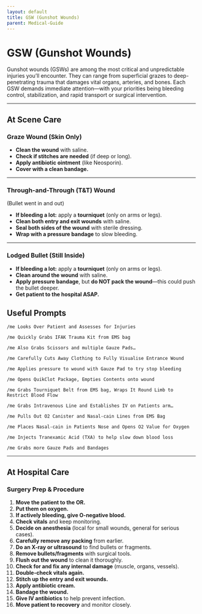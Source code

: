 ```yaml
---
layout: default
title: GSW (Gunshot Wounds) 
parent: Medical-Guide
---
```


# GSW (Gunshot Wounds) 

Gunshot wounds (GSWs) are among the most critical and unpredictable injuries you’ll encounter. They can range from superficial grazes to deep-penetrating trauma that damages vital organs, arteries, and bones. Each GSW demands immediate attention—with your priorities being bleeding control, stabilization, and rapid transport or surgical intervention.

---

## At Scene Care

### Graze Wound (Skin Only)

- **Clean the wound** with saline.
- **Check if stitches are needed** (if deep or long).
- **Apply antibiotic ointment** (like Neosporin).
- **Cover with a clean bandage.**

---

### Through-and-Through (T&T) Wound  
(Bullet went in and out)

- **If bleeding a lot:** apply a **tourniquet** (only on arms or legs).
- **Clean both entry and exit wounds** with saline.
- **Seal both sides of the wound** with sterile dressing.
- **Wrap with a pressure bandage** to slow bleeding.

---

### Lodged Bullet (Still Inside)

- **If bleeding a lot:** apply a **tourniquet** (only on arms or legs).
- **Clean around the wound** with saline.
- **Apply pressure bandage**, but **do NOT pack the wound**—this could push the bullet deeper.
- **Get patient to the hospital ASAP.**

## Useful Prompts

`/me Looks Over Patient and Assesses for Injuries`

`/me Quickly Grabs IFAK Trauma Kit from EMS bag`

`/me Also Grabs Scissors and multiple Gauze Pads…`

`/me Carefully Cuts Away Clothing to Fully Visualise Entrance Wound`

`/me Applies pressure to wound with Gauze Pad to try stop bleeding`

`/me Opens QuikClot Package, Empties Contents onto wound`

`/me Grabs Tourniquet Belt from EMS bag, Wraps It Round Limb to Restrict Blood Flow`

`/me Grabs Intravenous Line and Establishes IV on Patients arm…`

`/me Pulls Out O2 Canister and Nasal-cain Lines from EMS Bag`

`/me Places Nasal-cain in Patients Nose and Opens O2 Value for Oxygen`

`/me Injects Tranexamic Acid (TXA) to help slow down blood loss`

`/me Grabs more Gauze Pads and Bandages`

---

## At Hospital Care

### Surgery Prep & Procedure

1. **Move the patient to the OR.**
2. **Put them on oxygen.**
3. **If actively bleeding, give O-negative blood.**
4. **Check vitals** and keep monitoring.
5. **Decide on anesthesia** (local for small wounds, general for serious cases).
6. **Carefully remove any packing** from earlier.
7. **Do an X-ray or ultrasound** to find bullets or fragments.
8. **Remove bullets/fragments** with surgical tools.
9. **Flush out the wound** to clean it thoroughly.
10. **Check for and fix any internal damage** (muscle, organs, vessels).
11. **Double-check vitals again.**
12. **Stitch up the entry and exit wounds.**
13. **Apply antibiotic cream.**
14. **Bandage the wound.**
15. **Give IV antibiotics** to help prevent infection.
16. **Move patient to recovery** and monitor closely.